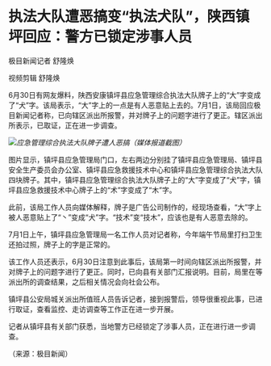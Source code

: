 

# 执法大队遭恶搞变“执法犬队”，陕西镇坪回应：警方已锁定涉事人员

极目新闻记者 舒隆焕

视频剪辑 舒隆焕

6月30日有网友爆料，陕西安康镇坪县应急管理综合执法大队牌子上的“大”字变成了“犬”字。该局表示，“大”字上的一点是有人恶意贴上去的。7月1日，该局回应极目新闻记者称，已向辖区派出所报警，并对牌子上的问题字进行了更正。辖区派出所表示，已取证，正在进一步调查。

![](https://inews.gtimg.com/om_bt/OZfeeezQmtb4oZtepDpBlLrlttURcvmKoyyCDwsBTPH58AA/1000)_应急管理综合执法大队牌子遭人恶搞（媒体报道截图）_

图片显示，镇坪县应急管理局门口，左右两边分别挂了镇坪县应急管理局、镇坪县安全生产委员会办公室、镇坪县应急救援技术中心和镇坪县应急管理综合执法大队四块牌子。其中，镇坪县应急管理综合执法大队牌子上的“大”字变成了“犬”字，镇坪县应急救援技术中心牌子上的“术”字变成了“木”字。

此前，该局工作人员向媒体解释，牌子是广告公司制作的，经现场查看，“大”字上被人恶意贴上了“丶”变成“犬”字。“技术”变“技木”，应该也是有人恶意去除的。

7月1日上午，镇坪县应急管理局一名工作人员对记者称，今年端午节局里打扫卫生还拍过照，牌子上的字是正常的。

该工作人员还表示，6月30日注意到此事后，该局第一时间向辖区派出所报警，并对牌子上的问题字进行了更正。同时，已向县有关部门汇报说明。目前，局里在等派出所的调查结果，之后相关情况会向社会公布。

镇坪县公安局城关派出所值班人员告诉记者，接到报警后，领导很重视此事，已进行取证，查看监控、走访调查等工作正在进一步开展。

记者从镇坪县有关部门获悉，当地警方已经锁定了涉事人员，正在进行进一步调查。

（来源：极目新闻）

